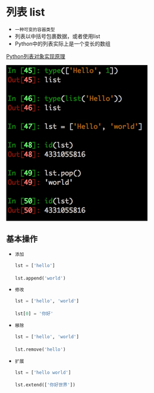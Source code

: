 # 列表 list
- `一种可变的容器类型`
- 列表以中括号包裹数据，或者使用list
- Python中的列表实际上是一个变长的数组


[Python列表对象实现原理](https://foofish.net/python-list-implements.html)


![](./_image/2017-01-04-17-00-28.jpg)


## 基本操作

- `添加`
    ```python
    lst = ['hello']

    lst.append('world')
    ```

- `修改`
    ```python
    lst = ['hello', 'world']

    lst[0] = '你好'
    ```


- `移除`

    ```python
    lst = ['hello', 'world']

    lst.remove('hello')
    ```

- `扩展`

    ```python
    lst = ['hello world']

    lst.extend(['你好世界'])
    ```
